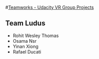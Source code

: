 #[Teamworks - Udacity VR Group Projects](http://www.udacityvr.com/teamworks/)

## Team Ludus

- Rohit Wesley Thomas
- Osama Nsr
- Yinan Xiong
- Rafael Ducati
